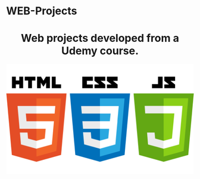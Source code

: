 # WEB-Projects

<h1 style="text-align: center">Web projects developed from a Udemy course.</h1>

![Screenshot](web.png)
